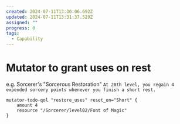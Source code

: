 ```yaml
---
created: 2024-07-11T13:30:06.692Z
updated: 2024-07-11T13:31:37.529Z
assigned: ""
progress: 0
tags:
  - Capability
---
```


# Mutator to grant uses on rest

e.g. Sorcerer's "Sorcerous Restoration"
`At 20th level, you regain 4 expended sorcery points whenever you finish a short rest.`
```
mutator-todo-qol "restore_uses" reset_on="Short" {
	amount 4
	resource "/Sorcerer/level02/Font of Magic"
}
```
